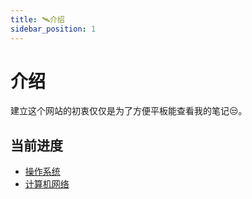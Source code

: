 ```yaml
---
title: 🛰️介绍
sidebar_position: 1
---
```


# 介绍

建立这个网站的初衷仅仅是为了方便平板能查看我的笔记😒。

## 当前进度
- [操作系统](/docs/category/操作系统/)
- [计算机网络](/docs/category/计算机网络/)
